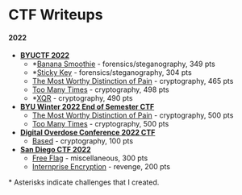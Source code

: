 # CTF Writeups

#### 2022
- [**BYUCTF 2022**](./byuctf-22)
	- \*[Banana Smoothie](./banana-smoothie) - forensics/steganography, 349 pts
	- \*[Sticky Key](./sticky-key) - forensics/steganography, 304 pts
	- [The Most Worthy Distinction of Pain](./themostworthydistinctionofpain) - cryptography, 465 pts
	- [Too Many Times](./toomanytimes) - cryptography, 498 pts
	- \*[XQR](./xqr) - cryptography, 490 pts
- [**BYU Winter 2022 End of Semester CTF**](./byuctf-w22)
	- [The Most Worthy Distinction of Pain](./themostworthydistinctionofpain) - cryptography, 500 pts
	- [Too Many Times](./toomanytimes) - cryptography, 500 pts
- [**Digital Overdose Conference 2022 CTF**](./doctf-22)
	- [Based](./doctf-22/based) - cryptography, 100 pts
- [**San Diego CTF 2022**](./sdctf-22)
	- [Free Flag](./sdctf-22/free-flag) - miscellaneous, 300 pts
	- [Internprise Encryption](./sdctf-22/internprise-encryption) - revenge, 200 pts

\* Asterisks indicate challenges that I created.
